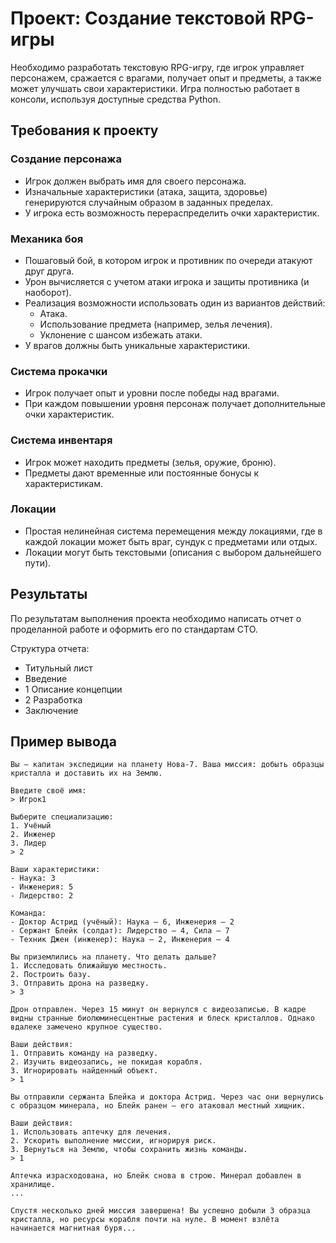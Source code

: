 # Проект: Создание текстовой RPG-игры

Необходимо разработать текстовую RPG-игру, где игрок управляет персонажем, сражается с врагами, получает опыт и предметы, а также может улучшать свои характеристики. Игра полностью работает в консоли, используя доступные средства Python.

## Требования к проекту

### Создание персонажа

- Игрок должен выбрать имя для своего персонажа.
- Изначальные характеристики (атака, защита, здоровье) генерируются случайным образом в заданных пределах.
- У игрока есть возможность перераспределить очки характеристик.

### Механика боя

- Пошаговый бой, в котором игрок и противник по очереди атакуют друг друга.
- Урон вычисляется с учетом атаки игрока и защиты противника (и наоборот).
- Реализация возможности использовать один из вариантов действий:
    - Атака.
    - Использование предмета (например, зелья лечения).
    - Уклонение с шансом избежать атаки.
- У врагов должны быть уникальные характеристики.

### Система прокачки

- Игрок получает опыт и уровни после победы над врагами.
- При каждом повышении уровня персонаж получает дополнительные очки характеристик.

### Система инвентаря

- Игрок может находить предметы (зелья, оружие, броню).
- Предметы дают временные или постоянные бонусы к характеристикам.

### Локации

- Простая нелинейная система перемещения между локациями, где в каждой локации может быть враг, сундук с предметами или отдых.
- Локации могут быть текстовыми (описания с выбором дальнейшего пути).

## Результаты

По результатам выполнения проекта необходимо написать отчет о проделанной работе и оформить его по стандартам СТО.

Структура отчета:

- Титульный лист
- Введение
- 1 Описание концепции
- 2 Разработка
- Заключение

## Пример вывода

```
Вы — капитан экспедиции на планету Нова-7. Ваша миссия: добыть образцы кристалла и доставить их на Землю.

Введите своё имя:
> Игрок1

Выберите специализацию:
1. Учёный
2. Инженер
3. Лидер
> 2

Ваши характеристики:
- Наука: 3
- Инженерия: 5
- Лидерство: 2

Команда:
- Доктор Астрид (учёный): Наука — 6, Инженерия — 2
- Сержант Блейк (солдат): Лидерство — 4, Сила — 7
- Техник Джен (инженер): Наука — 2, Инженерия — 4

Вы приземлились на планету. Что делать дальше?
1. Исследовать ближайшую местность.
2. Построить базу.
3. Отправить дрона на разведку.
> 3

Дрон отправлен. Через 15 минут он вернулся с видеозаписью. В кадре видны странные биолюминесцентные растения и блеск кристаллов. Однако вдалеке замечено крупное существо.

Ваши действия:
1. Отправить команду на разведку.
2. Изучить видеозапись, не покидая корабля.
3. Игнорировать найденный объект.
> 1

Вы отправили сержанта Блейка и доктора Астрид. Через час они вернулись с образцом минерала, но Блейк ранен — его атаковал местный хищник.

Ваши действия:
1. Использовать аптечку для лечения.
2. Ускорить выполнение миссии, игнорируя риск.
3. Вернуться на Землю, чтобы сохранить жизнь команды.
> 1

Аптечка израсходована, но Блейк снова в строю. Минерал добавлен в хранилище.
...

Спустя несколько дней миссия завершена! Вы успешно добыли 3 образца кристалла, но ресурсы корабля почти на нуле. В момент взлёта начинается магнитная буря...
```
